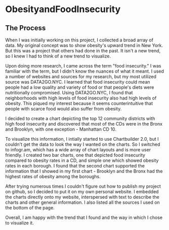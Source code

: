 # ObesityandFoodInsecurity
<h2>The Process</h2>
<p>When I was initially working on this project, I collected a broad array of data. My original concept was to show obesity's upward trend in New York. But this was a project that others had done in the past. It isn't a new trend, so I knew I had to think of a new trend to visualize.</p>
<p>Upon doing more research, I came across the term "food insecurity." I was familiar with the term, but I didn't know the nuances of what it meant. I used a number of websites and sources for my research, but my most utilized source was DATA2GO.NYC. I learned that food insecurity could mean people had a low quality and variety of food or that people's diets were nutritionally compromised. Using DATA2GO.NYC, I found that neighborhoods with high levels of food insecurity also had high levels of obesity. This piqued my interest because it seems counterintuitive that people with scarce food would also suffer from obesity.</p>
<p/>I decided to create a chart depicting the top 12 community districts with high food insecurity and discovered that most of the CDs were in the Bronx and Brooklyn, with one exception - Manhattan CD 10.</p>
<p>To visualize this information, I intially started to use Chartbuilder 2.0, but I couldn't get the data to look the way I wanted on the charts. So I switched to infogr.am, which has a wide array of chart layouts and is more user friendly. I created two bar charts, one that depicted food insecurity compared to obesity rates in a CD, and simple one which showed obesity rates in each borough. I found that the second chart supported the information that I showed in my first chart - Brooklyn and the Bronx had the highest rates of obesity among the boroughs.</p> 
<p>After trying numerous times I couldn't figure out how to publish my project on github, so I decided to put it on my own personal website. I embedded the charts directly onto my website, interspersed with text to describe the charts and other general information. I also listed all the sources I used on the bottom of the page.</p> 
<p>Overall, I am happy with the trend that I found and the way in which I chose to visualize it.</p>
